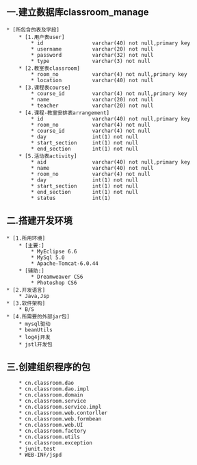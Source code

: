 ## 一.建立数据库classroom_manage
    * [所包含的表及字段]
        * [1.用户表user]
            * id                varchar(40) not null,primary key
            * username          varchar(20) not null
            * password          varchar(32) not null
            * type              varchar(3) not null
        * [2.教室表classroom]
            * room_no           varchar(4) not null,primary key
            * location          varchar(40) not null
        * [3.课程表course]
            * course_id         varchar(4) not null,primary key
            * name              varchar(20) not null
            * teacher           varchar(20) not null
        * [4.课程-教室安排表arrangement]
            * id                varchar(40) not null,primary key
            * room_no           varchar(4) not null
            * course_id         varchar(4) not null
            * day               int(1) not null
            * start_section     int(1) not null
            * end_section       int(1) not null
        * [5.活动表activity]
            * aid               varchar(40) not null,primary key
            * name              varchar(40) not null
            * room_no           varchar(4) not null
            * day               int(1) not null
            * start_section     int(1) not null
            * end_section       int(1) not null
            * status            int(1)
            
## 二.搭建开发环境
    * [1.所用环境]
        * [主要:]
            * MyEclipse 6.6
            * MySql 5.0
            * Apache-Tomcat-6.0.44
        * [辅助:]
            * Dreamweaver CS6
            * Photoshop CS6
    * [2.开发语言]
        * Java,Jsp
    * [3.软件架构]
        * B/S
    * [4.所需要的外部jar包]
        * mysql驱动
        * beanUtils
        * log4j开发
        * jstl开发包
        
## 三.创建组织程序的包  
        * cn.classroom.dao
        * cn.classroom.dao.impl
        * cn.classroom.domain
        * cn.classroom.service
        * cn.classroom.service.impl
        * cn.classroom.web.contorller
        * cn.classroom.web.formbean
        * cn.classroom.web.UI
        * cn.classroom.factory
        * cn.classroom.utils
        * cn.classroom.exception
        * junit.test
        * WEB-INF/jspd